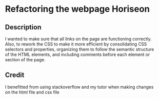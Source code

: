 # Refactoring the webpage Horiseon

## Description
I wanted to make sure that all links  on the page are functioning correctly. Also, to rework the CSS to make it more efficient by consolidating CSS selectors and properties, organizing them to follow the semantic structure of the HTML elements, and including comments before each element or section of the page.

## Credit
I benefitted from using stackoverflow and my tutor when making changes on the html file and css file
